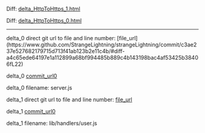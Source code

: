 Diff: [delta_HttpToHttps_1.html](./delta_HttpToHttps_1.html)

Diff: [delta_HttpToHttps_0.html](./delta_HttpToHttps_0.html)

<hr>
delta_0 direct git url to file and line number: [file_url](https://www.github.com/StrangeLightning/strangeLightning/commit/c3ae237e527682179715d713f41ab123b2e11c4b/#diff-a4c65ede64197e1a112899a68bf994485b889c4b143198bac4af53425b38406fL22)

delta_0 [commit_url0](https://www.github.com/StrangeLightning/strangeLightning/commit/c3ae237e527682179715d713f41ab123b2e11c4b)

delta_0 filename: server.js



delta_1 direct git url to file and line number: [file_url](https://www.github.com/seishun/node-steam/commit/806a1763c56d0922585c4dd9963e8b34d35432bf/#diff-b359e8357dc0329ab097bed9c0d285bc6ef0f2f0c2120b4ca9248d42e618265fL100)

delta_1 [commit_url0](https://www.github.com/seishun/node-steam/commit/806a1763c56d0922585c4dd9963e8b34d35432bf)

delta_1 filename: lib/handlers/user.js



